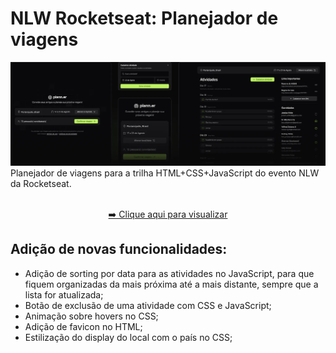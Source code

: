 # NLW Rocketseat: Planejador de viagens 

<div align="center">
  <img src=".github/assets/project-image.webp" alt="Pré-visualização do projeto">
</div>
Planejador de viagens para a trilha HTML+CSS+JavaScript do evento NLW da Rocketseat.  

<p align="center">
    <br>
    <a href="https://maya-franca.github.io/nlw-planejador-de-viagens/">➡️ Clique aqui para visualizar</a>
</p>

## Adição de novas funcionalidades: 
- Adição de sorting por data para as atividades no JavaScript, para que fiquem organizadas da mais próxima até a mais distante, sempre que a lista for atualizada; 
- Botão de exclusão de uma atividade com CSS e JavaScript; 
- Animação sobre hovers no CSS; 
- Adição de favicon no HTML; 
- Estilização do display do local com o país no CSS; 
